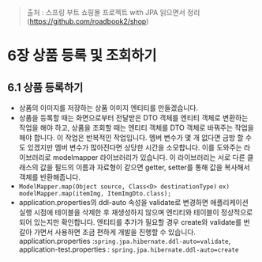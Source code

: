> 출처 :  스프링 부트 쇼핑몰 프로젝트 with JPA 읽으면서 정리 (https://github.com/roadbook2/shop)

# 6장 상품 등록 및 조회하기
## 6.1 상품 등록하기
- 상품의 이미지를 저장하는 상품 이미지 엔티티를 만들겠습니다.
- 상품을 등록할 때는 화면으로부터 전달받은 DTO 객체를 엔티티 객체로 변환하는 작업을 해야 하고, 상품을 조회할 때는 엔티티 객체를 DTO 객체로 바꿔주는 작업을 해야 합니다.
이 작업은 반복적인 작업입니다. 멤버 변수가 몇 개 없다면 금방 할 수도 있겠지만 멤버 변수가 많아진다면 상당한 시간을 소모합니다.
이를 도와주는 라이브러리로 modelmapper 라이브러리가 있습니다. 이 라이브러리는 서로 다른 클래스의 값을 필드의 이름과 자료형이 같으면 getter, setter를 통해 값을 복사해서 객체를 반환해줍니다.
- `ModelMapper.map(Object source, Class<D> destinationType)` `ex) modelMapper.map(itemImg, ItemImgDto.class);`
- application.properties의 ddl-auto 속성을 validate로 변경하면 애플리케이션 실행 시점에 테이블을 삭제한 후 재생성하지 않으며 엔티티와 테이블이
정상적으로 되어 있는지만 확인합니다. 엔티티를 추가가 필요할 경우 create와 validate를 번갈아 가면서 사용하면 조금 편하게 개발을 진행할 수 있습니다.
application.properties :`spring.jpa.hibernate.ddl-auto=validate`, application-test.properties : `spring.jpa.hibernate.ddl-auto=create`